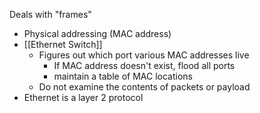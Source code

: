Deals with "frames"

- Physical addressing (MAC address)
- [[Ethernet Switch]]
	- Figures out which port various MAC addresses live
		- If MAC address doesn't exist, flood all ports
		- maintain a table of MAC locations
	- Do not examine the contents of packets or payload
- Ethernet is a layer 2 protocol